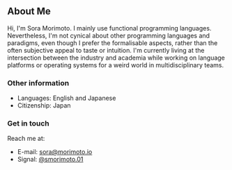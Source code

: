 ## About Me

Hi, I'm Sora Morimoto. I mainly use functional programming languages.
Nevertheless, I'm not cynical about other programming languages and paradigms,
even though I prefer the formalisable aspects, rather than the often subjective
appeal to taste or intuition. I'm currently living at the intersection between
the industry and academia while working on language platforms or operating
systems for a weird world in multidisciplinary teams.

### Other information

- Languages: English and Japanese
- Citizenship: Japan

### Get in touch

Reach me at:

- E-mail: <sora@morimoto.io>
- Signal: [@smorimoto.01](https://signal.me/#eu/nMCyThogDxdj/Mfber+XOshFOpYBcJwGwdI0t/VOdwk4aTGS1UpCeobvlzP2oEsz)
